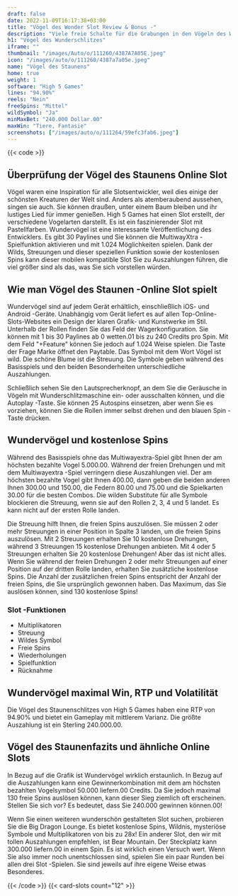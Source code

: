 ```yaml
---
draft: false
date: 2022-11-09T16:17:38+03:00
title: "Vögel des Wonder Slot Review & Bonus -"
description: "Viele freie Schalte für die Grabungen in den Vögeln des Wunderschlitzes durch High 5 Games! Gewinnen Sie auf 1024 verschiedene Arten! Unsere Bewertung beinhaltet RTP und was Sie wissen müssen."
h1: "Vögel des Wunderschlitzes"
iframe: ""
thumbnail: "/images/Auto/o/111260/4387A7A05E.jpeg"
icon: "/images/auto/o/111260/4387a7a05e.jpeg"
name: "Vögel des Staunens"
home: true
weight: 1
software: "High 5 Games"
lines: "94.90%"
reels: "Nein"
freeSpins: "Mittel"
wildSymbol: "Ja"
minMaxBet: "240.000 Dollar.00"
maxWin: "Tiere, Fantasie"
screenshots: ["/images/auto/o/111264/59efc3fab6.jpeg"]
---
```


{{< code >}}<h2>Überprüfung der Vögel des Staunens Online Slot</h2><p>Vögel waren eine Inspiration für alle Slotsentwickler, weil dies einige der schönsten Kreaturen der Welt sind. Anders als atemberaubend aussehen, singen sie auch. Sie können draußen, unter einem Baum bleiben und ihr lustiges Lied für immer genießen. High 5 Games hat einen Slot erstellt, der verschiedene Vogelarten darstellt. Es ist ein faszinierender Slot mit Pastellfarben.
Wundervögel ist eine interessante Veröffentlichung des Entwicklers. Es gibt 30 Paylines und Sie können die MultiwayXtra -Spielfunktion aktivieren und mit 1.024 Möglichkeiten spielen. Dank der Wilds, Streuungen und dieser speziellen Funktion sowie der kostenlosen Spins kann dieser mobilen kompatible Slot Sie zu Auszahlungen führen, die viel größer sind als das, was Sie sich vorstellen würden.</p><h2>Wie man Vögel des Staunen -Online Slot spielt</h2><p>Wundervögel sind auf jedem Gerät erhältlich, einschließlich iOS- und Android -Geräte. Unabhängig vom Gerät liefert es auf allen Top-Online-Slots-Websites ein Design der klaren Grafik- und Kunstwerke im Stil. Unterhalb der Rollen finden Sie das Feld der Wagerkonfiguration. Sie können mit 1 bis 30 Paylines ab 0 wetten.01 bis zu 240 Credits pro Spin. Mit dem Feld "+Feature" können Sie jedoch auf 1.024 Weise spielen. Die Taste der Frage Marke öffnet den Paytable. Das Symbol mit dem Wort Vögel ist wild. Die schöne Blume ist die Streuung. Die Symbole geben während des Basisspiels und den beiden Besonderheiten unterschiedliche Auszahlungen.</p><p>Schließlich sehen Sie den Lautsprecherknopf, an dem Sie die Geräusche in Vögeln mit Wunderschlitzmaschine ein- oder ausschalten können, und die Autoplay -Taste. Sie können 25 Autospins einsetzen, aber wenn Sie es vorziehen, können Sie die Rollen immer selbst drehen und den blauen Spin -Taste drücken.</p><h2>Wundervögel und kostenlose Spins</h2><p>Während des Basisspiels ohne das Multiwayextra-Spiel gibt Ihnen der am höchsten bezahlte Vogel 5.000.00. Während der freien Drehungen und mit dem Multiwayextra -Spiel verringern diese Auszahlungen viel. Der am höchsten bezahlte Vogel gibt Ihnen 400.00, dann geben die beiden anderen Ihnen 300.00 und 150.00, die Federn 80.00 und 75.00 und die Spielkarten 30.00 für die besten Combos. Die wilden Substitute für alle Symbole blockieren die Streuung, wenn sie auf den Rollen 2, 3, 4 und 5 landet. Es kann nicht auf der ersten Rolle landen.</p><p>Die Streuung hilft Ihnen, die freien Spins auszulösen. Sie müssen 2 oder mehr Streuungen in einer Position in Spalte 3 landen, um die freien Spins auszulösen. Mit 2 Streuungen erhalten Sie 10 kostenlose Drehungen, während 3 Streuungen 15 kostenlose Drehungen anbieten. Mit 4 oder 5 Streuungen erhalten Sie 20 kostenlose Drehungen! Aber das ist nicht alles. Wenn Sie während der freien Drehungen 2 oder mehr Streuungen auf einer Position auf der dritten Rolle landen, erhalten Sie zusätzliche kostenlose Spins. Die Anzahl der zusätzlichen freien Spins entspricht der Anzahl der freien Spins, die Sie ursprünglich gewonnen haben. Das Maximum, das Sie auslösen können, sind 130 kostenlose Spins!</p><h3>
Slot -Funktionen</h3><ul>
<li></span>
Multiplikatoren</li>
<li></span>
Streuung</li>
<li></span>
Wildes Symbol</li>
<li></span>
Freie Spins</li>
<li></span>
Wiederholungen</li>
<li></span>
Spielfunktion</li>
<li></span>
Rücknahme</li></ul><h2>Wundervögel maximal Win, RTP und Volatilität</h2><p>Die Vögel des Staunenschlitzes von High 5 Games haben eine RTP von 94.90% und bietet ein Gameplay mit mittlerem Varianz. Die größte Auszahlung ist ein Sterling 240.000.00.</p><h2>Vögel des Staunenfazits und ähnliche Online Slots</h2><p>In Bezug auf die Grafik ist Wundervögel wirklich erstaunlich. In Bezug auf die Auszahlungen kann eine Gewinnerkombination mit dem am höchsten bezahlten Vogelsymbol 50.000 liefern.00 Credits. Da Sie jedoch maximal 130 freie Spins auslösen können, kann dieser Sieg ziemlich oft erscheinen. Stellen Sie sich vor? Es bedeutet, dass Sie 240.000 gewinnen können.00!</p><p>Wenn Sie einen weiteren wunderschön gestalteten Slot suchen, probieren Sie die Big Dragon Lounge. Es bietet kostenlose Spins, Wildnis, mysteriöse Symbole und Multiplikatoren von bis zu 28x! Ein anderer Slot, den wir mit tollen Auszahlungen empfehlen, ist Bear Mountain. Der Steckplatz kann 300.000 liefern.00 in einem Spin. Es ist wirklich einen Versuch wert. Wenn Sie also immer noch unentschlossen sind, spielen Sie ein paar Runden bei allen drei Slot -Spielen. Sie sind jeweils auf ihre eigene Weise etwas Besonderes.</p>{{< /code >}}
 {{< card-slots count="12" >}}